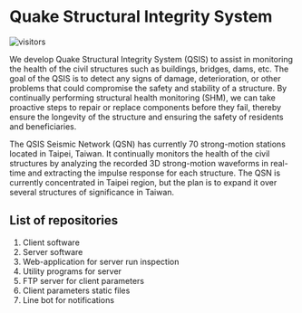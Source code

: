 # Quake Structural Integrity System
![visitors](https://visitor-badge.glitch.me/badge?page_id=qsis.github)

We develop Quake Structural Integrity System (QSIS) to assist in monitoring the health of the civil structures such as buildings, bridges, dams, etc. The goal of the QSIS is to detect any signs of damage, deterioration, or other problems that could compromise the safety and stability of a structure. By continually performing structural health monitoring (SHM), we can take proactive steps to repair or replace components before they fail, thereby ensure the longevity of the structure and ensuring the safety of residents and beneficiaries.

The QSIS Seismic Network (QSN) has currently 70 strong-motion stations located in Taipei, Taiwan. It continually monitors the health of the civil structures by analyzing the recorded 3D strong-motion waveforms in real-time and extracting the impulse response for each structure. The QSN is currently concentrated in Taipei region, but the plan is to expand it over several structures of significance in Taiwan.

## List of repositories
1. Client software
2. Server software
3. Web-application for server run inspection
4. Utility programs for server
5. FTP server for client parameters
6. Client parameters static files
7. Line bot for notifications
